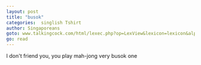 ```yaml
---
layout: post
title: "busok"
categories:  singlish Tshirt
author: Singaporeans
goto: www.talkingcock.com/html/lexec.php?op=LexView&lexicon=lexicon&alpha=B&page=1
go: read
---
```

I don't friend you, you play mah-jong very busok one
